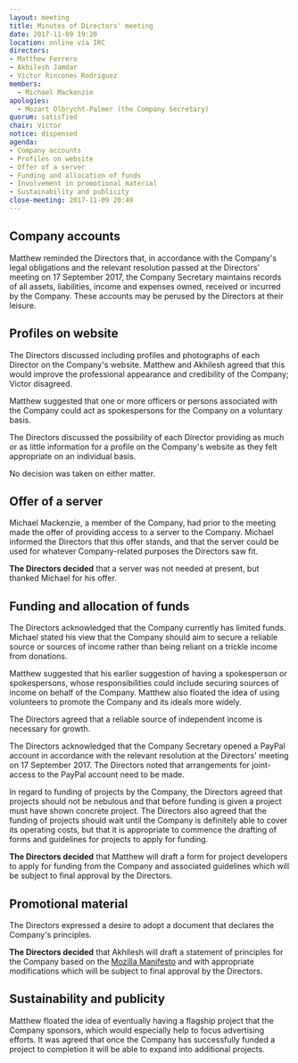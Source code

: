 ```yaml
---
layout: meeting
title: Minutes of Directors' meeting
date: 2017-11-09 19:20
location: online via IRC
directors:
- Matthew Ferrero
- Akhilesh Jamdar
- Victor Rincones Rodriguez
members:
  - Michael Mackenzie
apologies:
  - Mozart Olbrycht-Palmer (the Company Secretary)
quorum: satisfied
chair: Victor
notice: dispensed
agenda:
- Company accounts
- Profiles on website
- Offer of a server
- Funding and allocation of funds
- Involvement in promotional material
- Sustainability and publicity
close-meeting: 2017-11-09 20:49
---
```


## Company accounts

Matthew reminded the Directors that, in accordance with the Company's legal obligations and the relevant resolution passed at the Directors' meeting on 17 September 2017, the Company Secretary maintains records of all assets, liabilities, income and expenses owned, received or incurred by the Company. These accounts may be perused by the Directors at their leisure.

## Profiles on website

The Directors discussed including profiles and photographs of each Director on the Company's website. Matthew and Akhilesh agreed that this would improve the professional appearance and credibility of the Company; Victor disagreed.

Matthew suggested that one or more officers or persons associated with the Company could act as spokespersons for the Company on a voluntary basis.

The Directors discussed the possibility of each Director providing as much or as little information for a profile on the Company's website as they felt appropriate on an individual basis.

No decision was taken on either matter.

## Offer of a server

Michael Mackenzie, a member of the Company, had prior to the meeting made the offer of providing access to a server to the Company. Michael informed the Directors that this offer stands, and that the server could be used for whatever Company-related purposes the Directors saw fit.

**The Directors decided** that a server was not needed at present, but thanked Michael for his offer.

## Funding and allocation of funds

The Directors acknowledged that the Company currently has limited funds. Michael stated his view that the Company should aim to secure a reliable source or sources of income rather than being reliant on a trickle income from donations.

Matthew suggested that his earlier suggestion of having a spokesperson or spokespersons, whose responsibilities could include securing sources of income on behalf of the Company. Matthew also floated the idea of using volunteers to promote the Company and its ideals more widely.

The Directors agreed that a reliable source of independent income is necessary for growth.

The Directors acknowledged that the Company Secretary opened a PayPal account in accordance with the relevant resolution at the Directors' meeting on 17 September 2017. The Directors noted that arrangements for joint-access to the PayPal account need to be made.

In regard to funding of projects by the Company, the Directors agreed that projects should not be nebulous and that before funding is given a project must have shown concrete project. The Directors also agreed that the funding of projects should wait until the Company is definitely able to cover its operating costs, but that it is appropriate to commence the drafting of forms and guidelines for projects to apply for funding.

**The Directors decided** that Matthew will draft a form for project developers to apply for funding from the Company and associated guidelines which will be subject to final approval by the Directors.

## Promotional material

The Directors expressed a desire to adopt a document that declares the Company's principles.

**The Directors decided** that Akhilesh will draft a statement of principles for the Company based on the [Mozilla Manifesto](https://www.mozilla.org/en-US/about/manifesto/details/) and with appropriate modifications which will be subject to final approval by the Directors.

## Sustainability and publicity

Matthew floated the idea of eventually having a flagship project that the Company sponsors, which would especially help to focus advertising efforts. It was agreed that once the Company has successfully funded a project to completion it will be able to expand into additional projects.

